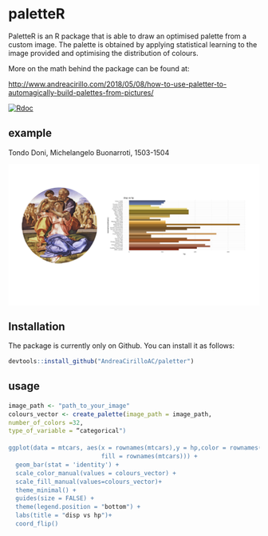 # paletteR

PaletteR is an R package that is able to draw an optimised palette from a custom image. The palette is obtained by applying statistical learning to the image provided and optimising the distribution of colours.

More on the math behind the package can be found at:

http://www.andreacirillo.com/2018/05/08/how-to-use-paletter-to-automagically-build-palettes-from-pictures/

[![Rdoc](http://www.rdocumentation.org/badges/version/paletter)](http://www.rdocumentation.org/packages/paletter)

## example

Tondo Doni, Michelangelo Buonarroti, 1503-1504

<img src="man/figures/example.png" align="center" />

## Installation

The package is currently only on Github. You can install it as follows:

```r
devtools::install_github("AndreaCirilloAC/paletter")
```

## usage
```r
image_path <- "path_to_your_image"
colours_vector <- create_palette(image_path = image_path,
number_of_colors =32,
type_of_variable = “categorical")

ggplot(data = mtcars, aes(x = rownames(mtcars),y = hp,color = rownames(mtcars),
                          fill = rownames(mtcars))) +
  geom_bar(stat = 'identity') +
  scale_color_manual(values = colours_vector) +
  scale_fill_manual(values=colours_vector)+
  theme_minimal() +
  guides(size = FALSE) +
  theme(legend.position = "bottom") +
  labs(title = "disp vs hp")+
  coord_flip()

```
